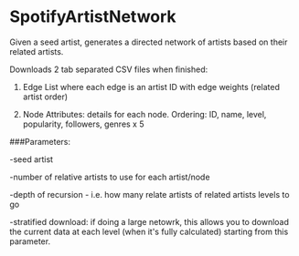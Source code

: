 # SpotifyArtistNetwork

Given a seed artist, generates a directed network of artists based on their related artists.

Downloads 2 tab separated CSV files when finished:

1. Edge List where each edge is an artist ID with edge weights (related artist order)

2. Node Attributes: details for each node. Ordering: ID, name, level, popularity, followers, genres x 5


###Parameters:

-seed artist

-number of relative artists to use for each artist/node

-depth of recursion - i.e. how many relate artists of related artists levels to go

-stratified download: if doing a large netowrk, this allows you to download the current data at each level (when it's fully calculated) starting from this parameter.
